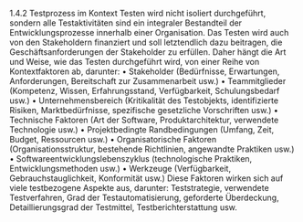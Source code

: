 1.4.2 Testprozess im Kontext
Testen wird nicht isoliert durchgeführt, sondern alle Testaktivitäten sind ein integraler
Bestandteil der Entwicklungsprozesse innerhalb einer Organisation. Das Testen wird auch von
den Stakeholdern finanziert und soll letztendlich dazu beitragen, die Geschäftsanforderungen
der Stakeholder zu erfüllen. Daher hängt die Art und Weise, wie das Testen durchgeführt wird,
von einer Reihe von Kontextfaktoren ab, darunter:
• Stakeholder (Bedürfnisse, Erwartungen, Anforderungen, Bereitschaft zur Zusammenarbeit
usw.)
• Teammitglieder (Kompetenz, Wissen, Erfahrungsstand, Verfügbarkeit,
Schulungsbedarf usw.)
• Unternehmensbereich (Kritikalität des Testobjekts, identifizierte Risiken,
Marktbedürfnisse, spezifische gesetzliche Vorschriften usw.)
• Technische Faktoren (Art der Software, Produktarchitektur, verwendete Technologie
usw.)
• Projektbedingte Randbedingungen (Umfang, Zeit, Budget, Ressourcen usw.)
• Organisatorische Faktoren (Organisationsstruktur, bestehende Richtlinien,
angewandte Praktiken usw.)
• Softwareentwicklungslebenszyklus (technologische Praktiken,
Entwicklungsmethoden usw.)
• Werkzeuge (Verfügbarkeit, Gebrauchstauglichkeit, Konformität usw.)
Diese Faktoren wirken sich auf viele testbezogene Aspekte aus, darunter: Teststrategie,
verwendete Testverfahren, Grad der Testautomatisierung, geforderte Überdeckung,
Detaillierungsgrad der Testmittel, Testberichterstattung usw.